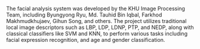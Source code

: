 The facial analysis system was developed by the KHU Image Processing Team, including Byungyong Ryu, Md. Tauhid Bin Iqbal, Farkhod Makhmudkhujaev, Gihun Song, and others. The project utilizes traditional local image descriptors such as LBP, LDP, LDNP, PTP, and NEDP, along with classical classifiers like SVM and KNN, to perform various tasks including facial expression recognition, and age and gender classification.
